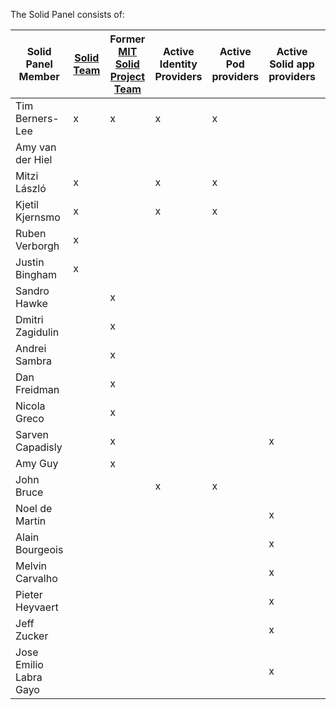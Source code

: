 The Solid Panel consists of:


| Solid Panel Member | [Solid Team](https://github.com/solid/information/blob/master/solid-team.md) |Former [MIT Solid Project Team](https://solid.mit.edu) |Active Identity Providers|Active Pod providers|Active Solid app providers|Active Solid Users |
| ------------- | ------------- |------------- |-------------|-------------|-------------|-------------|
| Tim Berners-Lee | x |x |x|x||x|
| Amy van der Hiel ||||||x|
| Mitzi László| x | |x|x| ||
| Kjetil Kjernsmo | x ||x|x|||
| Ruben Verborgh |x||||||
| Justin Bingham |x||||||
| Sandro Hawke ||x|||||
| Dmitri Zagidulin ||x|||||
| Andrei Sambra ||x|||||
| Dan Freidman ||x|||||
| Nicola Greco ||x|||||
| Sarven Capadisly ||x|||x||
| Amy Guy ||x|||||
| John Bruce |||x|x|||
| Noel de Martin |||||x||
| Alain Bourgeois |||||x||
| Melvin Carvalho |||||x|x|
| Pieter Heyvaert|||||x||
| Jeff Zucker |||||x||
| Jose Emilio Labra Gayo |||||x||

